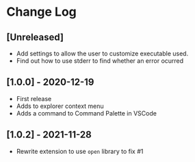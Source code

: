 # Change Log

## [Unreleased]

- Add settings to allow the user to customize executable used.
- Find out how to use stderr to find whether an error ocurred

## [1.0.0] - 2020-12-19
- First release
- Adds to explorer context menu
- Adds a command to Command Palette in VSCode

## [1.0.2] - 2021-11-28
- Rewrite extension to use `open` library to fix #1